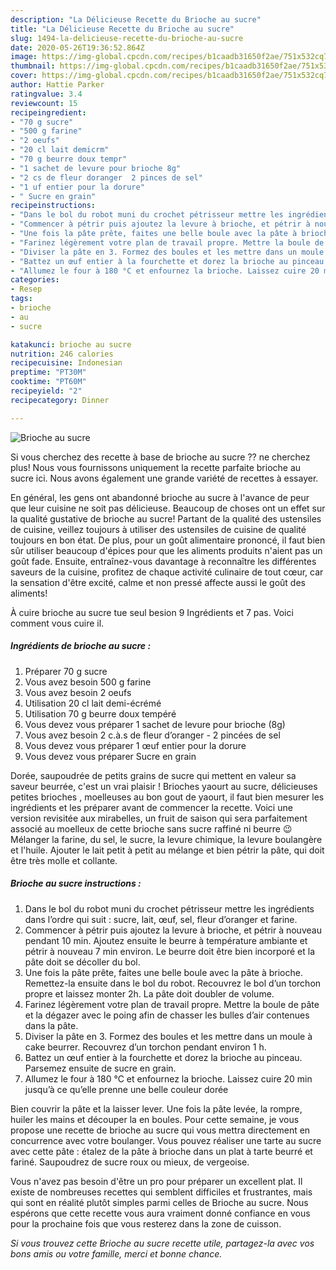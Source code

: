 ```yaml
---
description: "La Délicieuse Recette du Brioche au sucre"
title: "La Délicieuse Recette du Brioche au sucre"
slug: 1494-la-delicieuse-recette-du-brioche-au-sucre
date: 2020-05-26T19:36:52.864Z
image: https://img-global.cpcdn.com/recipes/b1caadb31650f2ae/751x532cq70/brioche-au-sucre-photo-principale-de-la-recette.jpg
thumbnail: https://img-global.cpcdn.com/recipes/b1caadb31650f2ae/751x532cq70/brioche-au-sucre-photo-principale-de-la-recette.jpg
cover: https://img-global.cpcdn.com/recipes/b1caadb31650f2ae/751x532cq70/brioche-au-sucre-photo-principale-de-la-recette.jpg
author: Hattie Parker
ratingvalue: 3.4
reviewcount: 15
recipeingredient:
- "70 g sucre"
- "500 g farine"
- "2 oeufs"
- "20 cl lait demicrm"
- "70 g beurre doux tempr"
- "1 sachet de levure pour brioche 8g"
- "2 cs de fleur doranger  2 pinces de sel"
- "1 uf entier pour la dorure"
- " Sucre en grain"
recipeinstructions:
- "Dans le bol du robot muni du crochet pétrisseur mettre les ingrédients dans l’ordre qui suit : sucre, lait, œuf, sel, fleur d’oranger et farine.⁣⁣"
- "Commencer à pétrir puis ajoutez la levure à brioche, et pétrir à nouveau pendant 10 min. Ajoutez ensuite le beurre à température ambiante et pétrir à nouveau 7 min environ. Le beurre doit être bien incorporé et la pâte doit se décoller du bol.⁣⁣"
- "Une fois la pâte prête, faites une belle boule avec la pâte à brioche. Remettez-la ensuite dans le bol du robot. Recouvrez le bol d’un torchon propre et laissez monter 2h. La pâte doit doubler de volume.⁣⁣"
- "Farinez légèrement votre plan de travail propre. Mettre la boule de pâte et la dégazer avec le poing afin de chasser les bulles d’air contenues dans la pâte. ⁣"
- "Diviser la pâte en 3. Formez des boules et les mettre dans un moule à cake beurrer. Recouvrez d’un torchon pendant environ 1 h.⁣"
- "Battez un œuf entier à la fourchette et dorez la brioche au pinceau. Parsemez ensuite de sucre en grain.⁣⁣"
- "Allumez le four à 180 °C et enfournez la brioche. Laissez cuire 20 min jusqu’à ce qu’elle prenne une belle couleur dorée"
categories:
- Resep
tags:
- brioche
- au
- sucre

katakunci: brioche au sucre 
nutrition: 246 calories
recipecuisine: Indonesian
preptime: "PT30M"
cooktime: "PT60M"
recipeyield: "2"
recipecategory: Dinner

---
```



![Brioche au sucre](https://img-global.cpcdn.com/recipes/b1caadb31650f2ae/751x532cq70/brioche-au-sucre-photo-principale-de-la-recette.jpg)

Si vous cherchez des recette à base de brioche au sucre ?? ne cherchez plus! Nous vous fournissons uniquement la recette parfaite brioche au sucre ici. Nous avons également une grande variété de recettes à essayer.

En général, les gens ont abandonné brioche au sucre à l'avance de peur que leur cuisine ne soit pas délicieuse. Beaucoup de choses ont un effet sur la qualité gustative de brioche au sucre! Partant de la qualité des ustensiles de cuisine, veillez toujours à utiliser des ustensiles de cuisine de qualité toujours en bon état. De plus, pour un goût alimentaire prononcé, il faut bien sûr utiliser beaucoup d'épices pour que les aliments produits n'aient pas un goût fade. Ensuite, entraînez-vous davantage à reconnaître les différentes saveurs de la cuisine, profitez de chaque activité culinaire de tout cœur, car la sensation d'être excité, calme et non pressé affecte aussi le goût des aliments!

<!--inarticleads1-->

À cuire brioche au sucre tue seul besion 9 Ingrédients et 7 pas. Voici comment vous cuire il.

##### Ingrédients de brioche au sucre :

1. Préparer 70 g sucre⁣⁣
1. Vous avez besoin 500 g farine⁣⁣
1. Vous avez besoin 2 oeufs⁣⁣
1. Utilisation 20 cl lait demi-écrémé⁣⁣
1. Utilisation 70 g beurre doux tempéré⁣⁣
1. Vous devez vous préparer 1 sachet de levure pour brioche (8g)⁣⁣
1. Vous avez besoin 2 c.à.s de fleur d’oranger - 2 pincées de sel⁣⁣
1. Vous devez vous préparer 1 œuf entier pour la dorure⁣⁣
1. Vous devez vous préparer  Sucre en grain⁣⁣


Dorée, saupoudrée de petits grains de sucre qui mettent en valeur sa saveur beurrée, c&#39;est un vrai plaisir ! Brioches yaourt au sucre, délicieuses petites brioches , moelleuses au bon gout de yaourt, il faut bien mesurer les ingrédients et les préparer avant de commencer la recette. Voici une version revisitée aux mirabelles, un fruit de saison qui sera parfaitement associé au moelleux de cette brioche sans sucre raffiné ni beurre 😉 Mélanger la farine, du sel, le sucre, la levure chimique, la levure boulangère et l&#39;huile. Ajouter le lait petit à petit au mélange et bien pétrir la pâte, qui doit être très molle et collante. 

<!--inarticleads2-->

##### Brioche au sucre instructions :

1. Dans le bol du robot muni du crochet pétrisseur mettre les ingrédients dans l’ordre qui suit : sucre, lait, œuf, sel, fleur d’oranger et farine.⁣⁣
1. Commencer à pétrir puis ajoutez la levure à brioche, et pétrir à nouveau pendant 10 min. Ajoutez ensuite le beurre à température ambiante et pétrir à nouveau 7 min environ. Le beurre doit être bien incorporé et la pâte doit se décoller du bol.⁣⁣
1. Une fois la pâte prête, faites une belle boule avec la pâte à brioche. Remettez-la ensuite dans le bol du robot. Recouvrez le bol d’un torchon propre et laissez monter 2h. La pâte doit doubler de volume.⁣⁣
1. Farinez légèrement votre plan de travail propre. Mettre la boule de pâte et la dégazer avec le poing afin de chasser les bulles d’air contenues dans la pâte. ⁣
1. Diviser la pâte en 3. Formez des boules et les mettre dans un moule à cake beurrer. Recouvrez d’un torchon pendant environ 1 h.⁣
1. Battez un œuf entier à la fourchette et dorez la brioche au pinceau. Parsemez ensuite de sucre en grain.⁣⁣
1. Allumez le four à 180 °C et enfournez la brioche. Laissez cuire 20 min jusqu’à ce qu’elle prenne une belle couleur dorée


Bien couvrir la pâte et la laisser lever. Une fois la pâte levée, la rompre, huiler les mains et découper la en boules. Pour cette semaine, je vous propose une recette de brioche au sucre qui vous mettra directement en concurrence avec votre boulanger. Vous pouvez réaliser une tarte au sucre avec cette pâte : étalez de la pâte à brioche dans un plat à tarte beurré et fariné. Saupoudrez de sucre roux ou mieux, de vergeoise. 

<!--inarticleads1-->

<p>
Vous n'avez pas besoin d'être un pro pour préparer un excellent plat. Il existe de nombreuses recettes qui semblent difficiles et frustrantes, mais qui sont en réalité plutôt simples parmi celles de Brioche au sucre. Nous espérons que cette recette vous aura vraiment donné confiance en vous pour la prochaine fois que vous resterez dans la zone de cuisson.
</p>

<p>
<i>Si vous trouvez cette Brioche au sucre recette utile, partagez-la avec vos bons amis ou votre famille, merci et bonne chance.</i>
</p>
